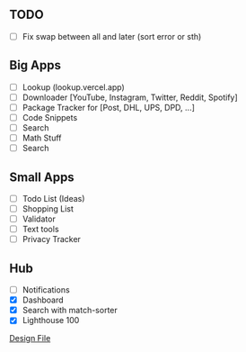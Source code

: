 ## TODO

- [ ] Fix swap between all and later (sort error or sth)

## Big Apps

- [ ] Lookup (lookup.vercel.app)
- [ ] Downloader [YouTube, Instagram, Twitter, Reddit, Spotify]
- [ ] Package Tracker for [Post, DHL, UPS, DPD, ...]
- [ ] Code Snippets
- [ ] Search
- [ ] Math Stuff
- [ ] Search

## Small Apps

- [ ] Todo List (Ideas)
- [ ] Shopping List
- [ ] Validator
- [ ] Text tools
- [ ] Privacy Tracker

## Hub

- [ ] Notifications
- [x] Dashboard
- [x] Search with match-sorter
- [x] Lighthouse 100

[Design File](https://www.figma.com/file/LchxkOT4iabcQ25D2CI1n5/m2v-UI?node-id=101%3A7)

